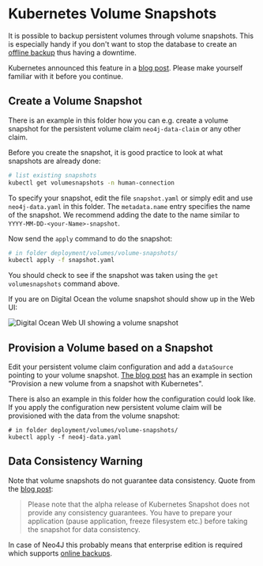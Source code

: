 # Kubernetes Volume Snapshots

It is possible to backup persistent volumes through volume snapshots. This is
especially handy if you don't want to stop the database to create an [offline
backup](../neo4j-offline-backup/README.md) thus having a downtime.

Kubernetes announced this feature in a [blog post](https://kubernetes.io/blog/2018/10/09/introducing-volume-snapshot-alpha-for-kubernetes/). Please make yourself familiar with it before you continue.

## Create a Volume Snapshot

There is an example in this folder how you can e.g. create a volume snapshot for
the persistent volume claim `neo4j-data-claim` or any other claim.

Before you create the snapshot, it is good practice to look at what snapshots are already done:

```sh
# list existing snapshots
kubectl get volumesnapshots -n human-connection
```

To specify your snapshot, edit the file `snapshot.yaml` or simply edit and use `neo4j-data.yaml` in this folder.
The `metadata.name` entry specifies the name of the snapshot. We recommend adding the date to the name similar to `YYYY-MM-DD-<your-Name>-snapshot`.

Now send the `apply` command to do the snapshot:

```sh
# in folder deployment/volumes/volume-snapshots/
kubectl apply -f snapshot.yaml
```

You should check to see if the snapshot was taken using the `get volumesnapshots` command above.

If you are on Digital Ocean the volume snapshot should show up in the Web UI:

![Digital Ocean Web UI showing a volume snapshot](./digital-ocean-volume-snapshots.png)

## Provision a Volume based on a Snapshot

Edit your persistent volume claim configuration and add a `dataSource` pointing
to your volume snapshot. [The blog post](https://kubernetes.io/blog/2018/10/09/introducing-volume-snapshot-alpha-for-kubernetes/) has an example in section "Provision a new volume from a snapshot with
Kubernetes".

There is also an example in this folder how the configuration could look like.
If you apply the configuration new persistent volume claim will be provisioned
with the data from the volume snapshot:

```
# in folder deployment/volumes/volume-snapshots/
kubectl apply -f neo4j-data.yaml
```

## Data Consistency Warning

Note that volume snapshots do not guarantee data consistency. Quote from the
[blog post](https://kubernetes.io/blog/2018/10/09/introducing-volume-snapshot-alpha-for-kubernetes/):

> Please note that the alpha release of Kubernetes Snapshot does not provide
> any consistency guarantees. You have to prepare your application (pause
> application, freeze filesystem etc.) before taking the snapshot for data
> consistency.

In case of Neo4J this probably means that enterprise edition is required which
supports [online backups](https://neo4j.com/docs/operations-manual/current/backup/).

